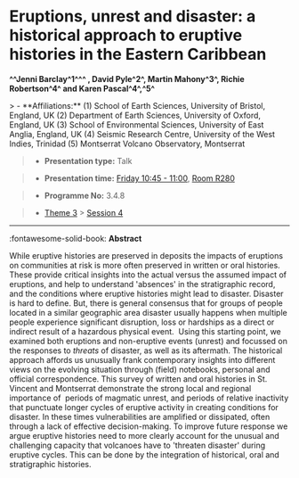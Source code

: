 # Eruptions, unrest and disaster: a historical approach to eruptive histories in the Eastern Caribbean

**^^Jenni Barclay^1^^^ , David Pyle^2^, Martin Mahony^3^, Richie Robertson^4^ and Karen Pascal^4^,^5^**

<!-- more -->> - **Affiliations:** (1) School of Earth Sciences, University of Bristol, England, UK (2) Department of Earth Sciences, University of Oxford, England, UK (3) School of Environmental Sciences, University of East Anglia, England, UK (4) Seismic Research Centre, University of the West Indies, Trinidad (5) Montserrat Volcano Observatory, Montserrat

> - **Presentation type:** Talk

> - **Presentation time:** [Friday 10:45 - 11:00](../sessions_comparison.md#__tabbed_4_3), [Room R280](../maps_venue.md#__tabbed_1_1)

> - **Programme No:** 3.4.8

> - [Theme 3](../theme3.md) > [Session 4](../sessions/session-3-4.md)

--- 

:fontawesome-solid-book: **Abstract**

While eruptive histories are preserved in deposits the impacts of eruptions on communities at risk is more often preserved in written or oral histories. These provide critical insights into the actual versus the assumed impact of eruptions, and help to understand 'absences' in the stratigraphic record, and the conditions where eruptive histories might lead to disaster.
Disaster is hard to define. But, there is general consensus that for groups of people located in a similar geographic area disaster usually happens when multiple people experience significant disruption, loss or hardships as a direct or indirect result of a hazardous physical event.  Using this starting point, we examined both eruptions and non-eruptive events (unrest) and focussed on the responses to *threats* of disaster, as well as its aftermath. The historical approach affords us unusually frank contemporary insights into different views on the evolving situation through (field) notebooks, personal and official correspondence. This survey of written and oral histories in St. Vincent and Montserrat demonstrate the strong local and regional importance of  periods of magmatic unrest, and periods of relative inactivity that punctuate longer cycles of eruptive activity in creating conditions for disaster. In these times vulnerabilities are amplified or dissipated, often through a lack of effective decision-making. To improve future response we argue eruptive histories need to more clearly account for the unusual and challenging capacity that volcanoes have to 'threaten disaster' during eruptive cycles. This can be done by the integration of historical, oral and stratigraphic histories.

